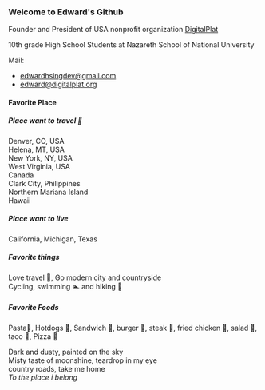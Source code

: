 ### Welcome to Edward's Github
Founder and President of USA nonprofit organization [DigitalPlat](https://www.digitalplat.org)    

10th grade High School Students at Nazareth School of National University  


Mail: 
* edwardhsingdev@gmail.com    
* edward@digitalplat.org
#### Favorite Place
##### Place want to travel 🧳
Denver, CO, USA    
Helena, MT, USA    
New York, NY, USA    
West Virginia, USA    
Canada    
Clark City, Philippines    
Northern Mariana Island    
Hawaii    
##### Place want to live
California, Michigan, Texas
##### Favorite things
Love travel 🧳, Go modern city and countryside    
Cycling, swimming 🏊 and hiking 🥾     
##### Favorite Foods
Pasta🍝, Hotdogs 🌭, Sandwich 🥪, burger 🍔, steak 🥩, fried chicken 🍗, salad 🥗, taco 🌮, Pizza 🍕

Dark and dusty, painted on the sky    
Misty taste of moonshine, teardrop in my eye  
country roads, take me home    
_To the place i belong_
